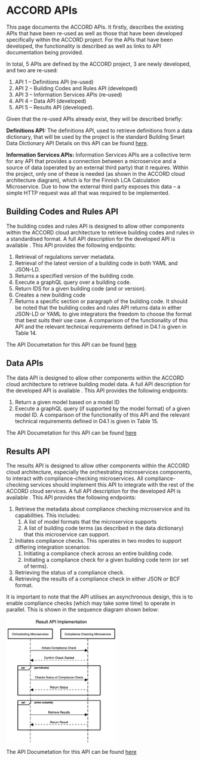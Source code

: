# ACCORD APIs

This page documents the ACCORD APIs. It firstly, describes the existing APIs that have been re-used as well as those that have been developed specifically within the ACCORD project. For the APIs that have been developed, the functionality is described as well as links to API documentation being provided.

In total, 5 APIs are defined by the ACCORD project, 3 are newly developed, and two are re-used:
1. API 1 – Definitions API (re-used)
2. API 2 – Building Codes and Rules API (developed)
3. API 3 – Information Services APIs (re-used)
4. API 4 – Data API (developed)
5. API 5 – Results API (developed).

Given that the re-used APIs already exist, they will be described briefly:

**Definitions API:** The definitions API, used to retrieve definitions from a data dictionary, that will be used by the project is the standard Building Smart Data Dictionary API Details on this API can be found [here](https://app.swaggerhub.com/apis/buildingSMART/Dictionaries/v1).

**Information Services APIs:** Information Services APIs are a collective term for any API that provides a connection between a microservice and a source of data (operated by an external third party) that it requires. Within the project, only one of these is needed (as shown in the ACCORD cloud architecture diagram), which is for the Finnish LCA Calculation Microservice. Due to how the external third party exposes this data – a simple HTTP request was all that was required to be implemented.



##	Building Codes and Rules API
The building codes and rules API is designed to allow other components within the ACCORD cloud architecture to retrieve building codes and rules in a standardised format. A full API description for the developed API is available . 
This API provides the following endpoints:
1. Retrieval of regulations server metadata.
2. Retrieval of the latest version of a building code in both YAML and JSON-LD.
3. Returns a specified version of the building code.
4. Execute a graphQL query over a building code.
5. Return IDS for a given building code (and or version).
6. Creates a new building code
7. Returns a specific section or paragraph of the building code.
It should be noted that the building codes and rules API returns data in either JSON-LD or YAML to give integrators the freedom to choose the format that best suits their use case.
A comparison of the functionality of this API and the relevant technical requirements defined in D4.1 is given in Table 14.

The API Documetation for this API can be found [here](https://docs.accordproject.eu/buildingcodesandrules.html)

## Data APIs

The data API is designed to allow other components within the ACCORD cloud architecture to retrieve building model data. A full API description for the developed API is available . 
This API provides the following endpoints:
1.	Return a given model based on a model ID
2.	Execute a graphQL query (if supported by the model format) of a given model ID.
A comparison of the functionality of this API and the relevant technical requirements defined in D4.1 is given in Table 15.

The API Documetation for this API can be found [here](https://docs.accordproject.eu/data.html)

##	Results API
The results API is designed to allow other components within the ACCORD cloud architecture, especially the orchestrating microservices components, to interact with compliance-checking microservices. All compliance-checking services should implement this API to integrate with the rest of the ACCORD cloud services. A full API description for the developed API is available . 
This API provides the following endpoints:
1.	Retrieve the metadata about compliance checking microservice and its capabilities. This includes:
	1.	A list of model formats that the microservice supports
	2.	A list of building code terms (as described in the data dictionary) that this microservice can support.
2.	Initiates compliance checks. This operates in two modes to support differing integration scenarios:
	1.	Initiating a compliance check across an entire building code.
	2.	Initiating a compliance check for a given building code term (or set of terms).
3.	Retrieving the status of a compliance check.
4.	Retrieving the results of a compliance check in either JSON or BCF format.

It is important to note that the API utilises an asynchronous design, this is to enable compliance checks (which may take some time) to operate in parallel. This is shown in the sequence diagram shown below:

![](./resultapi.png)

The API Documetation for this API can be found [here](https://docs.accordproject.eu/results.html)
